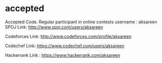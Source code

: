 # accepted
Accepted Code.
Regular participant in online contests
username : aksareen
SPOJ
Link: http://www.spoj.com/users/aksareen

Codeforces
Link: http://www.codeforces.com/profile/aksareen

Codechef
Link: https://www.codechef.com/users/aksareen

Hackerrank
Link : https://www.hackerrank.com/aksareen
